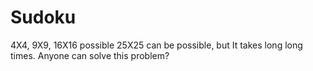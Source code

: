 # Sudoku
4X4, 9X9, 16X16  possible
25X25 can be possible, but It takes long long times.
Anyone can solve this problem?
